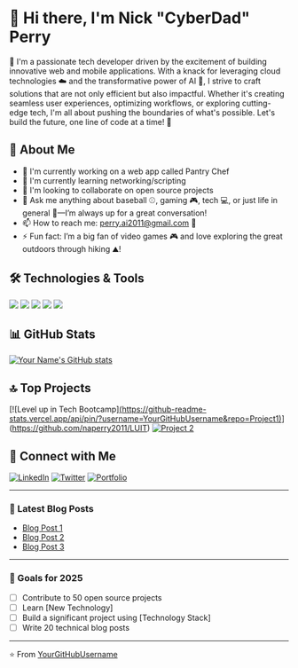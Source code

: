 # 👋 Hi there, I'm Nick "CyberDad" Perry

🌟 I'm a passionate tech developer driven by the excitement of building innovative web and mobile applications. With a knack for leveraging cloud technologies ☁️ and the transformative power of AI 🤖, I strive to craft solutions that are not only efficient but also impactful. Whether it's creating seamless user experiences, optimizing workflows, or exploring cutting-edge tech, I'm all about pushing the boundaries of what's possible. Let's build the future, one line of code at a time! 🚀

## 🚀 About Me
- 🔭 I'm currently working on a web app called Pantry Chef
- 🌱 I'm currently learning networking/scripting
- 👯 I'm looking to collaborate on open source projects
- 💬 Ask me anything about baseball ⚾, gaming 🎮, tech 💻, or just life in general 🌟—I’m always up for a great conversation!
- 📫 How to reach me: perry.ai2011@gmail.com 💌
- ⚡ Fun fact: I’m a big fan of video games 🎮 and love exploring the great outdoors through hiking ⛰️!

## 🛠️ Technologies & Tools
![](https://img.shields.io/badge/Code-JavaScript-informational?style=flat&logo=javascript&logoColor=white&color=2bbc8a)
![](https://img.shields.io/badge/Code-Python-informational?style=flat&logo=python&logoColor=white&color=2bbc8a)
![](https://img.shields.io/badge/Code-React-informational?style=flat&logo=react&logoColor=white&color=2bbc8a)
![](https://img.shields.io/badge/Tools-Docker-informational?style=flat&logo=docker&logoColor=white&color=2bbc8a)
![](https://img.shields.io/badge/Tools-Kubernetes-informational?style=flat&logo=kubernetes&logoColor=white&color=2bbc8a)

## 📊 GitHub Stats

[![Your Name's GitHub stats](https://github-readme-stats.vercel.app/api?username=YourGitHubUsername&show_icons=true&theme=radical)](https://github.com/YourGitHubUsername)

## 🔝 Top Projects

[![Level up in Tech Bootcamp][(https://github-readme-stats.vercel.app/api/pin/?username=YourGitHubUsername&repo=Project1)](https://github.com/YourGitHubUsername/Project1)](https://github.com/naperry2011/LUIT)
[![Project 2](https://github-readme-stats.vercel.app/api/pin/?username=YourGitHubUsername&repo=Project2)](https://github.com/YourGitHubUsername/Project2)

## 🤝 Connect with Me

[![LinkedIn](https://img.shields.io/badge/-LinkedIn-blue?style=flat-square&logo=LinkedIn&logoColor=white)](Your-LinkedIn-URL)
[![Twitter](https://img.shields.io/badge/-Twitter-1DA1F2?style=flat-square&logo=Twitter&logoColor=white)](Your-Twitter-URL)
[![Portfolio](https://img.shields.io/badge/-Portfolio-000000?style=flat-square&logo=react&logoColor=white)](Your-Portfolio-URL)

---

### 📝 Latest Blog Posts
<!-- BLOG-POST-LIST:START -->
- [Blog Post 1](Link)
- [Blog Post 2](Link)
- [Blog Post 3](Link)
<!-- BLOG-POST-LIST:END -->

---

### 🎯 Goals for 2025
- [ ] Contribute to 50 open source projects
- [ ] Learn [New Technology]
- [ ] Build a significant project using [Technology Stack]
- [ ] Write 20 technical blog posts

---

⭐️ From [YourGitHubUsername](https://github.com/YourGitHubUsername)
